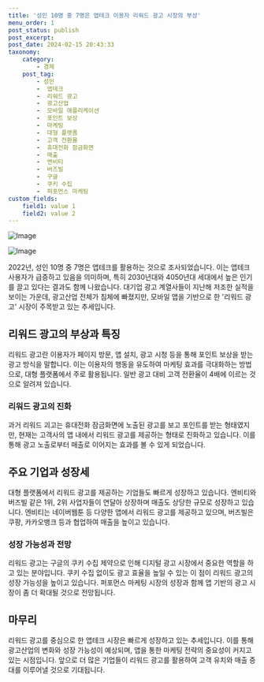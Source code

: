 ```yaml
---
title: '성인 10명 중 7명은 앱테크 이용자 리워드 광고 시장의 부상'
menu_order: 1
post_status: publish
post_excerpt: 
post_date: 2024-02-15 20:43:33
taxonomy:
    category:
        - 경제
    post_tag:
        - 성인
        -  앱테크
        -  리워드 광고
        -  광고산업
        -  모바일 애플리케이션
        -  포인트 보상
        -  마케팅
        -  대형 플랫폼
        -  고객 전환율
        -  휴대전화 잠금화면
        -  매출
        -  엔비티
        -  버즈빌
        -  구글
        -  쿠키 수집
        -  퍼포먼스 마케팅
custom_fields:
    field1: value 1
    field2: value 2
---
```


![Image](https://imgnews.pstatic.net/image/366/2024/02/15/0000970420_001_20240215060128414.jpg?type=w647)

![Image](https://imgnews.pstatic.net/image/366/2024/02/15/0000970420_002_20240215060128443.jpg?type=w647)

2022년, 성인 10명 중 7명은 앱테크를 활용하는 것으로 조사되었습니다. 이는 앱테크 사용자가 급증하고 있음을 의미하며, 특히 2030년대와 4050년대 세대에서 높은 인기를 끌고 있다는 결과도 함께 나왔습니다. 대기업 광고 계열사들이 지난해 저조한 실적을 보이는 가운데, 광고산업 전체가 침체에 빠졌지만, 모바일 앱을 기반으로 한 '리워드 광고' 시장이 주목받고 있는 추세입니다.
## 리워드 광고의 부상과 특징
리워드 광고란 이용자가 페이지 방문, 앱 설치, 광고 시청 등을 통해 포인트 보상을 받는 광고 방식을 말합니다. 이는 이용자의 행동을 유도하여 마케팅 효과를 극대화하는 방법으로, 대형 플랫폼에서 주로 활용됩니다. 일반 광고 대비 고객 전환율이 4배에 이르는 것으로 알려져 있습니다.
### 리워드 광고의 진화
과거 리워드 괴고는 휴대전화 잠금화면에 노출된 광고를 보고 포인트를 받는 형태였지만, 현재는 고객사의 앱 내에서 리워드 광고를 제공하는 형태로 진화하고 있습니다. 이를 통해 광고 노출로부터 매출로 이어지는 효과를 볼 수 있게 되었습니다.
## 주요 기업과 성장세
대형 플랫폼에서 리워드 광고를 제공하는 기업들도 빠르게 성장하고 있습니다. 엔비티와 버즈빌 같은 1위, 2위 사업자들이 연달아 상장하며 매출도 상당한 규모로 성장하고 있습니다. 엔비티는 네이버웹툰 등 다양한 앱에서 리워드 광고를 제공하고 있으며, 버즈빌은 쿠팡, 카카오뱅크 등과 협업하여 매출을 높이고 있습니다.
### 성장 가능성과 전망
리워드 광고는 구글의 쿠키 수집 제약으로 인해 디지털 광고 시장에서 중요한 역할을 하고 있는 분야입니다. 쿠키 수집 없이도 광고 효율을 높일 수 있는 이 점이 리워드 광고의 성장 가능성을 높이고 있습니다. 퍼포먼스 마케팅 시장의 성장과 함께 앱 기반의 광고 시장이 좀 더 확대될 것으로 전망됩니다.
## 마무리
리워드 광고를 중심으로 한 앱테크 시장은 빠르게 성장하고 있는 추세입니다. 이를 통해 광고산업의 변화와 성장 가능성이 예상되며, 앱을 통한 마케팅 전략의 중요성이 커지고 있는 시점입니다. 앞으로 더 많은 기업들이 리워드 광고를 활용하여 고객 유치와 매출 증대를 이루어낼 것으로 기대됩니다.
